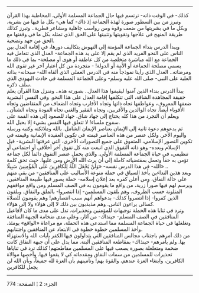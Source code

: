 ------------------------------------------------------------------------

كذلك- في الوقت ذاته- ترتسم فيها حال الجماعة المسلمة الأولى، المخاطبة
بهذا القرآن وتبرز من بين السطور صورة لهذة الجماعة إذ ذاك- كما هي- بكل ما
فيها من بشرية. وبكل ما في بشريتها من ضعف وقوة ومن رواسب جاهلية ومشاعر
فطرية.. وتبرز كذلك طريقة المنهج في علاجها وتقويتها وتثبيتها على الحق
الذي تمثله بكل ما في وقفتها مع الحق من جهد وتضحية.  
ويبدأ الدرس بنداء الجماعة المؤمنة إلى النهوض بتكاليف دورها، في إقامة
العدل بين الناس على النحو الفريد الذي لم يقم إلا على يد هذه الجماعة-
العدل الذي تتعامل فيه الجماعة مع الله مباشرة متخلصة من كل عاطفة أو هوى
أو مصلحة- بما في ذلك ما يسمى مصلحة الجماعة أو الأمة أو الدولة! - متجردة
من كل اعتبار آخر غير تقوى الله ومرضاته.. العدل الذي رأينا نموذجاً منه في
الدرس العملي الذي ألقاه الله- سبحانه- بذاته العلية على النبي- صلى الله
عليه وسلم- وعلى الجماعة المسلمة في حادث اليهودي الذي سلف ذكره.  
يبدأ الدرس بنداء الذين آمنوا ليقيموا هذا العدل.. بصورته هذه.. ومنزل هذا
القرآن يعلم حقيقة المجاهدة الشاقة، التي تتكلفها إقامة العدل على هذا
النحو. وفي النفس البشرية ضعفها المعروف، وعواطفها تجاه ذاتها وتجاه
الأقارب وتجاه الضعاف من المتقاضين وتجاه الأقوياء أيضاً. تجاه الوالدين
والأقربين، وتجاه الفقير والغني تجاه المودة وتجاه الشنآن.. ويعلم أن
التجرد من هذا كله يحتاج إلى جهاد شاق. جهاد للصعود إلى هذه القمة على سفوح
ملساء! لا تتعلق فيها النفس بشيء إلا بحبل الله.  
ثم يدعوهم دعوة ثانية إلى الإيمان بعناصر الإيمان الشامل. بالله وملائكته
وكتبه ورسله واليوم الآخر. ولكل عنصر من هذه العناصر قيمته في تكوين
العقيدة الإيمانية وقيمته في تكوين التصور الإسلامي، المتفوق على جميع
التصورات الأخرى، التي عرفتها البشرية- قبل الإسلام وبعده- وهو ذاته التفوق
الذي انبعث منه كل تفوق آخر أخلاقي أو اجتماعي أو تنظيمي، في حياة الجماعة
المسلمة الأولى. والذي يحمل عنصر التفوق دائماً لكل جماعة تؤمن به حقاً وتعمل
بمقتضياته كاملة إلى أن يرث الله الأرض ومن عليها. حيث تحق كلمة الله- في
هذا الدرس نفسه- «وَلَنْ يَجْعَلَ اللَّهُ لِلْكافِرِينَ عَلَى الْمُؤْمِنِينَ سَبِيلًا» ..  
وبعد هذين النداءين يأخذ السياق في حملة منوعة الأساليب على المنافقين- من
بقي منهم على حالة النفاق، ومن أعلن كفره بعد إعلان إسلامه- حملة يصور فيها
طبيعة المنافقين، ويرسم لهم فيها صوراً زرية، من واقع ما يقومون به في الصف
المسلم ومن واقع مواقفهم المتلونة حسب الظروف. وهم يلقون المسلمين- إذا
انتصروا- بالملق والنفاق. ويلقون الذين كفروا- إذا انتصروا كذلك- بدعواهم
أنهم سبب انتصارهم! وهم يقومون للصلاة كسالى يراءون الناس. وهم مذبذبون بين
ذلك لا إلى هؤلاء ولا إلى هؤلاء.  
وترد في ثنايا هذه الحملة توجيهات للمؤمنين وتحذيرات. تدل على مدى ما كان
لأفاعيل المنافقين في الصف المسلم- حينذاك- من آثار، وعلى مدى ضخامة الجبهة
المنافقة وتغلغلها في حياة الجماعة المسلمة مما استدعى هذه الحملة، مع
مراعاة «الواقع» يومئذ، وأخذ المسلمين خطوة خطوة في الابتعاد عن المنافقين
واجتنابهم.  
من ذلك أمرهم باجتناب مجالس المنافقين التي يتداولون فيها الكفر بآيات الله
والاستهزاء بها. ولم يأمرهم- حينذاك- بمقاطعة المنافقين ألبتة. مما يدل على
أن جبهة النفاق كانت ضخمة ومتغلغلة بصورة يصعب فيها على المسلمين مقاطعتهم!
كذلك ترد في ثناياها تحذيرات للمسلمين من سمات النفاق ومقدماته كي لا يقعوا
فيها. وأخصها موالاة الكافرين، وابتغاء العزة عندهم، والقوة بهم! وتأمينهم
بأن العزة لله جميعاً، وبأن الله لن يجعل للكافرين

------------------------------------------------------------------------

الجزء: 2 ¦ الصفحة: 774
